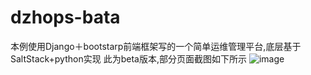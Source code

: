 # dzhops-bata #
本例使用Django＋bootstarp前端框架写的一个简单运维管理平台,底层基于SaltStack+python实现
此为beta版本,部分页面截图如下所示
![image](https://github.com/gongwz/dzhops/blob/master/demo.png)

